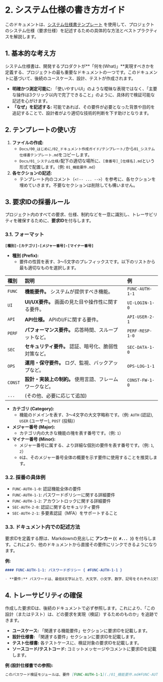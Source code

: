# 2. システム仕様の書き方ガイド

このドキュメントは、[システム仕様書テンプレート](./テンプレート/01_システム仕様書テンプレート.md) を使用して、プロジェクトのシステム仕様（要求仕様）を記述するための具体的な方法とベストプラクティスを解説します。

## 1. 基本的な考え方

システム仕様書は、開発するプロダクトが**「何を(What)」**実現すべきかを定義する、プロジェクトの最も重要なドキュメントの一つです。このドキュメントに基づいて、後続のユースケース、設計、テストが作成されます。

- **明確かつ測定可能に:** 「使いやすいUI」のような曖昧な表現ではなく、「主要な操作は3クリック以内で完了できること」のように、具体的で検証可能な記述を心がけます。
- **「なぜ」を記述する:** 可能であれば、その要件が必要となった背景や目的を追記することで、設計者がより適切な技術的判断を下す助けとなります。

## 2. テンプレートの使い方

1. **ファイルの作成:**
    - `Docs/00_はじめに/02_ドキュメント作成ガイド/テンプレート/`から`01_システム仕様書テンプレート.md`をコピーします。
    - `Docs/01_システム仕様/`配下の適切な場所に、`[章番号]_[仕様名].md`という形式で配置します。（例: `01_機能要件.md`）
2. **各セクションの記述:**
    - テンプレート内のコメント（`<!-- ... -->`）を参考に、各セクションを埋めていきます。不要なセクションは削除しても構いません。

## 3. 要求IDの採番ルール

プロジェクト内のすべての要求、仕様、制約などを一意に識別し、トレーサビリティを確保するために、**要求ID**を付与します。

### 3.1. フォーマット

**`[種別]-[カテゴリ]-[メジャー番号]-[マイナー番号]`**

- **種別 (Prefix):**
    - 要件の性質を表す、3〜5文字のプレフィックスです。以下のリストから最も適切なものを選択します。

| 種別    | 説明                                                    | 例              |
| :------ | :------------------------------------------------------ | :-------------- |
| `FUNC`  | **機能要件。** システムが提供すべき機能。               | `FUNC-AUTH-1-1` |
| `UI`    | **UI/UX要件。** 画面の見た目や操作性に関する要件。      | `UI-LOGIN-1-0`  |
| `API`   | **API仕様。** APIのI/Fに関する要件。                    | `API-USER-2-1`  |
| `PERF`  | **パフォーマンス要件。** 応答時間、スループットなど。   | `PERF-RESP-1-0` |
| `SEC`   | **セキュリティ要件。** 認証、暗号化、脆弱性対策など。   | `SEC-DATA-1-0`  |
| `OPS`   | **運用・保守要件。** ログ、監視、バックアップなど。     | `OPS-LOG-1-1`   |
| `CONST` | **設計・実装上の制約。** 使用言語、フレームワークなど。 | `CONST-FW-1-0`  |
| `...`   | (その他、必要に応じて追加)                              |                 |

- **カテゴリ (Category):**
    - 機能のドメインを表す、3〜4文字の大文字略称です。（例: `AUTH` (認証), `USER` (ユーザー), `POST` (投稿)）
- **メジャー番号 (Major):**
    - カテゴリ内の大きな機能の塊を表す番号です。（例: `1`）
- **マイナー番号 (Minor):**
    - メジャー番号に属する、より詳細な個別の要件を表す番号です。（例: `1`, `2`）
    - `0`は、そのメジャー番号全体の概要を示す要件に使用することを推奨します。

### 3.2. 採番の具体例

- `FUNC-AUTH-1-0`: 認証機能全体の要件
- `FUNC-AUTH-1-1`: パスワードポリシーに関する詳細要件
- `FUNC-AUTH-1-2`: アカウントロックに関する詳細要件
- `SEC-AUTH-2-0`: 認証に関するセキュリティ要件
- `SEC-AUTH-2-1`: 多要素認証（MFA）をサポートすること

### 3.3. ドキュメント内での記述方法

要求IDを定義する際は、Markdownの見出しに **アンカー (`{ #... }`)** を付与します。これにより、他のドキュメントから直接その要件にリンクできるようになります。

**例:**

```markdown
#### FUNC-AUTH-1-1: パスワードポリシー { #FUNC-AUTH-1-1 }

- **要件:** パスワードは、最低8文字以上で、大文字、小文字、数字、記号をそれぞれ1文字以上含む必要がある。
```

## 4. トレーサビリティの確保

作成した要求IDは、後続のドキュメントで必ず参照します。これにより、「この設計（またはテスト）は、どの要求を実現（検証）するためのものか」を追跡できます。

- **ユースケース:** 「関連する機能要件」セクションに要求IDを記載します。
- **設計仕様書:** 「関連する要件」セクションに要求IDを記載します。
- **テスト仕様書:** 各テストケースに、検証対象の要求IDを記載します。
- **ソースコード/テストコード:** コミットメッセージやコメントに要求IDを記載します。

**例 (設計仕様書での参照):**

```markdown
このパスワード検証モジュールは、要件 [FUNC-AUTH-1-1](./01_機能要件.md#FUNC-AUTH-1-1) を満たすために設計される。
```
